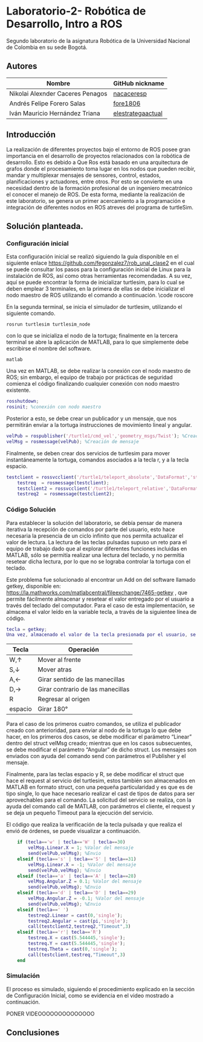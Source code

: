 # Laboratorio-2- Robótica de Desarrollo, Intro a ROS
 
Segundo laboratorio de la asignatura Robótica de la Universidad Nacional de Colombia en su sede Bogotá.
 
## Autores
 
|              Nombre              |GitHub nickname|
|----------------------------------|---------------|
| Nikolai Alexnder Caceres Penagos |[nacaceresp](https://github.com/nacaceresp)|
|    Andrés Felipe Forero Salas    |[fore1806](https://github.com/fore1806)|
|  Iván Mauricio Hernández Triana  |[elestrategaactual](https://github.com/elestrategaactual)|
 
## Introducción
 
La realización de diferentes proyectos bajo el entorno de ROS posee gran importancia en el desarrollo de proyectos relacionados con la robótica de desarrollo. Esto es debido a Que Ros está basado en una arquitectura de grafos donde el procesamiento toma lugar en los nodos que pueden recibir, mandar y multiplexar mensajes de sensores, control, estados, planificaciones y actuadores, entre otros. Por esto se convierte en una necesidad dentro de la formación profesional de un ingeniero mecatrónico el conocer el manejo de ROS. De esta forma, mediante la realización de este laboratorio, se genera un primer acercamiento a la programación e integración de diferentes nodos en ROS atreves del programa de turtleSim.
 
## Solución planteada.
 
### Configuración inicial
Esta configuración inicial se realizó siguiendo la guía disponible en el siguiente enlace https://github.com/fegonzalez7/rob_unal_clase2 en el cual se puede consultar los pasos para la configuración inicial de Linux para la instalación de ROS, así como otras herramientas recomendadas. A su vez, aquí se puede encontrar la forma de inicializar turtlesim, para lo cual se deben emplear 3 terminales, en la primera de ellas se debe inicializar el nodo maestro de ROS utilizando el comando a continuación.
\code
roscore
 

En la segunda terminal, se inicia el simulador de turtlesim, utilizando el siguiente comando.

```
rosrun turtlesim turtlesim_node
```
con lo que se inicializa el nodo de la tortuga; finalmente en la tercera terminal se abre la aplicación de MATLAB, para lo que simplemente debe escribirse el nombre del software.

```
matlab
```

Una vez en MATLAB, se debe realizar la conexión con el nodo maestro de ROS; sin embargo, el equipo de trabajo por prácticas de seguridad comienza el código finalizando cualquier conexión con nodo maestro existente.

```Matlab
rosshutdown; 
rosinit; %conexión con nodo maestro
```
Posterior a esto, se debe crear un publicador y un mensaje, que nos permitirán enviar a la tortuga instrucciones de movimiento lineal y angular.

```Matlab
velPub = rospublisher('/turtle1/cmd_vel','geometry_msgs/Twist'); %Creación publicador
velMsg = rosmessage(velPub); %Creación de mensaje
```
Finalmente, se deben crear dos servicios de turtlesim para mover instantáneamente la tortuga, comandos asociados a la tecla r, y a la tecla espacio. 

```Matlab
testclient = rossvcclient('/turtle1/teleport_absolute','DataFormat','struct');
	testreq  = rosmessage(testclient);
	testclient2 = rossvcclient('/turtle1/teleport_relative','DataFormat','struct');
	testreq2  = rosmessage(testclient2);
```
### Código Solución

Para establecer la solución del laboratorio, se debía pensar de manera iterativa la recepción de comandos por parte del usuario, esto hace necesaria la presencia de un ciclo infinito que nos permita actualizar el valor de lectura. La lectura de las teclas pulsadas supuso un reto para el equipo de trabajo dado que al explorar diferentes funciones incluidas en MATLAB, sólo se permitía realizar una lectura del teclado, y no permitía resetear dicha lectura, por lo que no se lograba controlar la tortuga con el teclado.

Este problema fue solucionado al encontrar un Add on del software llamado getkey, disponible en: https://la.mathworks.com/matlabcentral/fileexchange/7465-getkey , que permite fácilmente almacenar y resetear el valor entregado por el usuario a través del teclado del computador. Para el caso de esta implementación, se almacena el valor leído en la variable tecla, a través de la siguientee línea de código.

```Matlab
tecla = getkey;
Una vez, almacenado el valor de la tecla presionada por el usuario, se debe realizar un cast que permita al sistema saber que tarea debe ejecutar, según la tabla.
```

| Tecla | Operación                        |
| -- | -- |
|W,↑    | Mover al frente                  |
|S,↓    | Mover atras                      |
|A,←    | Girar sentido de las manecillas  |
|D,→    | Girar contrario de las manecillas|
|R      | Regresar al origen               |
|espacio| Girar 180°                       |


Para el caso de los primeros cuatro comandos, se utiliza el publicador creado con anterioridad, para enviar al nodo de la tortuga lo que debe hacer, en los primeros dos casos, se debe modificar el parámetro “Linear” dentro del struct velMsg creado; mientras que en los casos subsecuentes, se debe modificar el parámetro “Angular” de dicho struct. Los mensajes son enviados con ayuda del comando send con parámetros el Publisher y el mensaje.

Finalmente, para las teclas espacio y R, se debe modificar el struct que hace el request al servicio del turtlesim, estos también son almacenados en MATLAB en formato struct, con una pequeña particularidad y es que es de tipo single, lo que hace necesario realizar el cast de tipos de datos para ser aprovechables para el comando. La solicitud del servicio se realiza, con la ayuda del comando call de MATLAB, con parámetros el cliente, el request y se deja un pequeño Timeout para la ejecución del servicio.

El código que realiza la verificación de la tecla pulsada y que realiza el envió de órdenes, se puede visualizar a continuación.
```Matlab
    if (tecla=='w' | tecla=='W' | tecla==30)
        velMsg.Linear.X = 1; %Valor del mensaje
        send(velPub,velMsg); %Envio
    elseif (tecla=='s' | tecla=='S' | tecla==31)
        velMsg.Linear.X = -1; %Valor del mensaje
        send(velPub,velMsg); %Envio
    elseif (tecla=='a' | tecla=='A' | tecla==28)
        velMsg.Angular.Z = 0.1; %Valor del mensaje
        send(velPub,velMsg); %Envio
    elseif (tecla=='d' | tecla=='D' | tecla==29)
        velMsg.Angular.Z = -0.1; %Valor del mensaje
        send(velPub,velMsg); %Envio
    elseif (tecla==' ')
        testreq2.Linear = cast(0,'single');
        testreq2.Angular = cast(pi,'single');
        call(testclient2,testreq2,"Timeout",3)
    elseif (tecla=='r'| tecla=='R')
        testreq.X = cast(5.544445,'single');
        testreq.Y = cast(5.544445,'single');
        testreq.Theta = cast(0,'single');
        call(testclient,testreq,"Timeout",3)
    end
```
### Simulación

El proceso es simulado, siguiendo el procedimiento explicado en la sección de Configuración Inicial, como se evidencia en el video mostrado a continuación.

PONER VIDEOOOOOOOOOOOOOO

## Conclusiones


